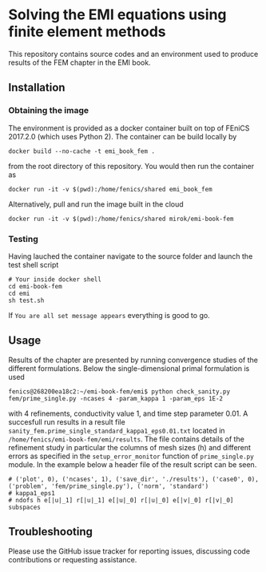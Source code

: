 # Solving the EMI equations using finite element methods

This repository contains source codes and an environment used to produce
results of the FEM chapter in the EMI book.

## Installation
### Obtaining the image
The environment is provided as a docker container built on top of FEniCS
2017.2.0 (which uses Python 2). The container can be build locally by

```
docker build --no-cache -t emi_book_fem .
```
from the root directory of this repository. You would then run the container
as

```
docker run -it -v $(pwd):/home/fenics/shared emi_book_fem
```

Alternatively, pull and run the image built in the cloud

```
docker run -it -v $(pwd):/home/fenics/shared mirok/emi-book-fem
```

### Testing
Having lauched the container navigate to the source folder and launch
the test shell script

```
# Your inside docker shell
cd emi-book-fem
cd emi
sh test.sh
```

If `You are all set message appears` everything is good to go.

## Usage
Results of the chapter are presented by running convergence studies of
the different formulations. Below the single-dimensional primal formulation
is used

```
fenics@268200ea18c2:~/emi-book-fem/emi$ python check_sanity.py fem/prime_single.py -ncases 4 -param_kappa 1 -param_eps 1E-2
```

with 4 refinements, conductivity value 1, and time step parameter 0.01. A succesfull
run results in a result file `sanity_fem.prime_single_standard_kappa1_eps0.01.txt`
located in `/home/fenics/emi-book-fem/emi/results`. The file contains details of
the refinement study in particular the columns of mesh sizes (h) and different errors
as specified in the `setup_error_monitor` function of `prime_single.py` module.
In the example below a header file of the result script can be seen.

```
# ('plot', 0), ('ncases', 1), ('save_dir', './results'), ('case0', 0), ('problem', 'fem/prime_single.py'), ('norm', 'standard')
# kappa1_eps1
# ndofs h e[|u|_1] r[|u|_1] e[|u|_0] r[|u|_0] e[|v|_0] r[|v|_0] subspaces
```


## Troubleshooting
Please use the GitHub issue tracker for reporting issues, discussing code
contributions or requesting assistance.